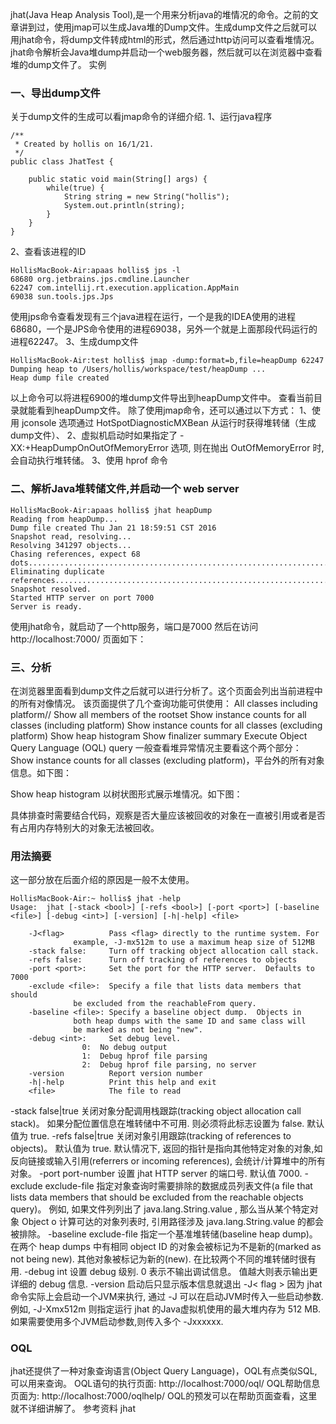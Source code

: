 jhat(Java Heap Analysis Tool),是一个用来分析java的堆情况的命令。之前的文章讲到过，使用jmap可以生成Java堆的Dump文件。生成dump文件之后就可以用jhat命令，将dump文件转成html的形式，然后通过http访问可以查看堆情况。
jhat命令解析会Java堆dump并启动一个web服务器，然后就可以在浏览器中查看堆的dump文件了。
实例

### 一、导出dump文件
关于dump文件的生成可以看jmap命令的详细介绍.
1、运行java程序
```
/**
 * Created by hollis on 16/1/21.
 */
public class JhatTest {

    public static void main(String[] args) {
        while(true) {
            String string = new String("hollis");
            System.out.println(string);
        }
    }
}
```
2、查看该进程的ID
```
HollisMacBook-Air:apaas hollis$ jps -l
68680 org.jetbrains.jps.cmdline.Launcher
62247 com.intellij.rt.execution.application.AppMain
69038 sun.tools.jps.Jps
```
使用jps命令查看发现有三个java进程在运行，一个是我的IDEA使用的进程68680，一个是JPS命令使用的进程69038，另外一个就是上面那段代码运行的进程62247。
3、生成dump文件
```
HollisMacBook-Air:test hollis$ jmap -dump:format=b,file=heapDump 62247
Dumping heap to /Users/hollis/workspace/test/heapDump ...
Heap dump file created
```
以上命令可以将进程6900的堆dump文件导出到heapDump文件中。
查看当前目录就能看到heapDump文件。
除了使用jmap命令，还可以通过以下方式：
1、使用 jconsole 选项通过 HotSpotDiagnosticMXBean 从运行时获得堆转储（生成dump文件）、
2、虚拟机启动时如果指定了 -XX:+HeapDumpOnOutOfMemoryError 选项, 则在抛出 OutOfMemoryError 时, 会自动执行堆转储。
3、使用 hprof 命令

### 二、解析Java堆转储文件,并启动一个 web server
```
HollisMacBook-Air:apaas hollis$ jhat heapDump
Reading from heapDump...
Dump file created Thu Jan 21 18:59:51 CST 2016
Snapshot read, resolving...
Resolving 341297 objects...
Chasing references, expect 68 dots....................................................................
Eliminating duplicate references....................................................................
Snapshot resolved.
Started HTTP server on port 7000
Server is ready.
```
使用jhat命令，就启动了一个http服务，端口是7000
然后在访问http://localhost:7000/
页面如下：

### 三、分析
在浏览器里面看到dump文件之后就可以进行分析了。这个页面会列出当前进程中的所有对像情况。
该页面提供了几个查询功能可供使用：
All classes including platform//
Show all members of the rootset
Show instance counts for all classes (including platform)
Show instance counts for all classes (excluding platform)
Show heap histogram
Show finalizer summary
Execute Object Query Language (OQL) query
一般查看堆异常情况主要看这个两个部分：
Show instance counts for all classes (excluding platform)，平台外的所有对象信息。如下图：

Show heap histogram 以树状图形式展示堆情况。如下图：

具体排查时需要结合代码，观察是否大量应该被回收的对象在一直被引用或者是否有占用内存特别大的对象无法被回收。

### 用法摘要
这一部分放在后面介绍的原因是一般不太使用。
```
HollisMacBook-Air:~ hollis$ jhat -help
Usage:  jhat [-stack <bool>] [-refs <bool>] [-port <port>] [-baseline <file>] [-debug <int>] [-version] [-h|-help] <file>

    -J<flag>          Pass <flag> directly to the runtime system. For
              example, -J-mx512m to use a maximum heap size of 512MB
    -stack false:     Turn off tracking object allocation call stack.
    -refs false:      Turn off tracking of references to objects
    -port <port>:     Set the port for the HTTP server.  Defaults to 7000
    -exclude <file>:  Specify a file that lists data members that should
              be excluded from the reachableFrom query.
    -baseline <file>: Specify a baseline object dump.  Objects in
              both heap dumps with the same ID and same class will
              be marked as not being "new".
    -debug <int>:     Set debug level.
                0:  No debug output
                1:  Debug hprof file parsing
                2:  Debug hprof file parsing, no server
    -version          Report version number
    -h|-help          Print this help and exit
    <file>            The file to read
```
-stack false|true
关闭对象分配调用栈跟踪(tracking object allocation call stack)。 如果分配位置信息在堆转储中不可用. 则必须将此标志设置为 false. 默认值为 true.
-refs false|true
关闭对象引用跟踪(tracking of references to objects)。 默认值为 true. 默认情况下, 返回的指针是指向其他特定对象的对象,如反向链接或输入引用(referrers or incoming references), 会统计/计算堆中的所有对象。
-port port-number
设置 jhat HTTP server 的端口号. 默认值 7000.
-exclude exclude-file
指定对象查询时需要排除的数据成员列表文件(a file that lists data members that should be excluded from the reachable objects query)。 例如, 如果文件列列出了 java.lang.String.value , 那么当从某个特定对象 Object o 计算可达的对象列表时, 引用路径涉及 java.lang.String.value 的都会被排除。
-baseline exclude-file
指定一个基准堆转储(baseline heap dump)。 在两个 heap dumps 中有相同 object ID 的对象会被标记为不是新的(marked as not being new). 其他对象被标记为新的(new). 在比较两个不同的堆转储时很有用.
-debug int
设置 debug 级别. 0 表示不输出调试信息。 值越大则表示输出更详细的 debug 信息.
-version
启动后只显示版本信息就退出
-J< flag >
因为 jhat 命令实际上会启动一个JVM来执行, 通过 -J 可以在启动JVM时传入一些启动参数. 例如, -J-Xmx512m 则指定运行 jhat 的Java虚拟机使用的最大堆内存为 512 MB. 如果需要使用多个JVM启动参数,则传入多个 -Jxxxxxx.

### OQL
jhat还提供了一种对象查询语言(Object Query Language)，OQL有点类似SQL,可以用来查询。
OQL语句的执行页面: http://localhost:7000/oql/
OQL帮助信息页面为: http://localhost:7000/oqlhelp/
OQL的预发可以在帮助页面查看，这里就不详细讲解了。
参考资料
jhat
